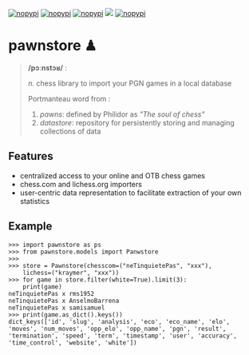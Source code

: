[![nopypi](http://github.com/kraymer/pawnstore/workflows/build/badge.svg)](https://github.com/Kraymer/pawnstore/actions/workflows/python-build.yml)
[![nopypi](https://codecov.io/gh/Kraymer/pawnstore/branch/main/graph/badge.svg?token=EPMJ5EZGIK)](https://codecov.io/gh/Kraymer/pawnstore)
[![nopypi](http://img.shields.io/pypi/v/pawnstore.svg)](https://pypi.python.org/pypi/pawnstore)
[![](https://pepy.tech/badge/pawnstore)](https://pepy.tech/project/pawnstore)
[![nopypi](https://img.shields.io/badge/releases-atom-orange.svg)](https://github.com/Kraymer/pawnstore/releases.atom)


# pawnstore ♟

> **/pɔːnstɔʁ/** :
>
>    *n.* chess library to import your PGN games in a local database
>  
>    Portmanteau word from :
>    1. *pawns*: defined by Philidor as *\"The soul of chess\"*
>    2. *datastore*: repository for persistently storing and managing collections of data

## Features

-   centralized access to your online and OTB chess games
-   chess.com and lichess.org importers
-   user-centric data representation to facilitate extraction of your
    own statistics

## Example

    >>> import pawnstore as ps
    >>> from pawnstore.models import Panwstore
    >>>
    >>> store = Pawnstore(chesscom=("neTinquietePas", "xxx"),
        lichess=("kraymer", "xxx"))
    >>> for game in store.filter(white=True).limit(3):
        print(game)
    neTinquietePas x rms1952
    neTinquietePas x AnselmoBarrena
    neTinquietePas x samisamuel
    >>> print(game.as_dict().keys())
    dict_keys(['id', 'slug', 'analysis', 'eco', 'eco_name', 'elo', 'moves', 'num_moves', 'opp_elo', 'opp_name', 'pgn', 'result', 'termination', 'speed', 'term', 'timestamp', 'user', 'accuracy', 'time_control', 'website', 'white'])